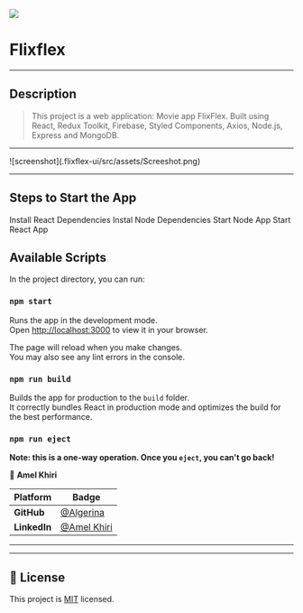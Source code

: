 ![](https://img.shields.io/static/v1?label=BY&message=Algerina&color=pink)

# Flixflex

<hr>

## Description

>  This project is a web application: Movie app FlixFlex. Built using React, Redux Toolkit, Firebase, Styled Components, Axios, Node.js, Express and MongoDB.

 
<hr>
![screenshot](.flixflex-ui/src/assets/Screeshot.png)

<hr>



## Steps to Start the App
Install React Dependencies
Instal Node Dependencies
Start Node App
Start React App

## Available Scripts

In the project directory, you can run:

### `npm start`

Runs the app in the development mode.\
Open [http://localhost:3000](http://localhost:3000) to view it in your browser.

The page will reload when you make changes.\
You may also see any lint errors in the console.



### `npm run build`

Builds the app for production to the `build` folder.\
It correctly bundles React in production mode and optimizes the build for the best performance.


### `npm run eject`

**Note: this is a one-way operation. Once you `eject`, you can't go back!**


 👤 **Amel Khiri**

 Platform | Badge |
 --- | --- |
 **GitHub**  | [@Algerina](https://github.com/Algerina)
 **LinkedIn** | [@Amel Khiri](https://www.linkedin.com/in/amel-khiri/)
<hr>


<hr>

## 📝 License

This project is [MIT](./MIT.md) licensed.
